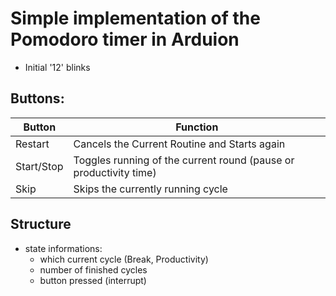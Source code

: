 # Simple implementation of the Pomodoro timer in Arduion

- Initial '12' blinks
## Buttons:

| Button | Function | 
| ------ | -------- |
| Restart| Cancels the Current Routine and Starts again |
| Start/Stop| Toggles running of the current round (pause or productivity time) |
| Skip | Skips the currently running cycle|

## Structure

- state informations:
    - which current cycle (Break, Productivity)
    - number of finished cycles
    - button pressed (interrupt)
